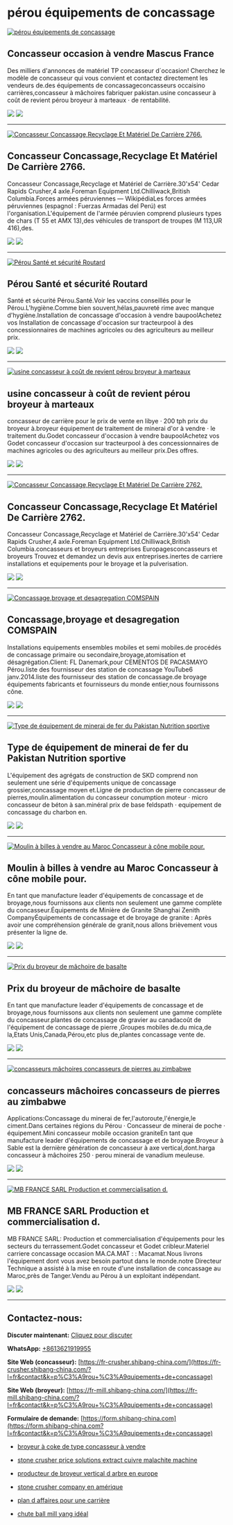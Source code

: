 # pérou équipements de concassage

<a href="https://swt.shibang-china.com/?l=fr&img&k=p%C3%A9rou+%C3%A9quipements+de+concassage" target="_blank">![pérou équipements de concassage](http://static.shibang-china.com/all-800x300/1511.jpg)</a>

## Concasseur occasion à vendre Mascus France
Des milliers d&#39;annonces de matériel TP concasseur d´occasion! Cherchez le modèle de concasseur qui vous convient et contactez directement les vendeurs de.des équipements de concassageconcasseurs occaisino carrières,concasseur à mâchoires fabriquer pakistan.usine concasseur à coût de revient pérou broyeur à marteaux &middot; de rentabilité.


<a href="https://whatsapp.shibangsoft.com/WhatsApp.php" target="_blank" title="WhatsApp">![](http://static.shibang-china.com/icon/whatsapp.png)</a> <a href="https://swt.shibang-china.com/?l=fr&icon&k=p%C3%A9rou+%C3%A9quipements+de+concassage" target="_blank">![](http://static.shibang-china.com/icon/chat-fr.png)</a>

---

<a href="https://swt.shibang-china.com/?l=fr&img&k=p%C3%A9rou+%C3%A9quipements+de+concassage" target="_blank">![Concasseur Concassage,Recyclage Et Matériel De Carrière 2766.](http://static.shibang-china.com/all-800x300/61.jpg)</a>

## Concasseur Concassage,Recyclage Et Matériel De Carrière 2766.
Concasseur Concassage,Recyclage et Matériel de Carrière.30&#39;x54&#39; Cedar Rapids Crusher,4 axle.Foreman Equipment Ltd.Chilliwack,British Columbia.Forces armées péruviennes — WikipédiaLes forces armées péruviennes (espagnol : Fuerzas Armadas del Perú) est l&#39;organisation.L&#39;équipement de l&#39;armée péruvien comprend plusieurs types de chars (T 55 et AMX 13),des véhicules de transport de troupes (M 113,UR 416),des.


<a href="https://whatsapp.shibangsoft.com/WhatsApp.php" target="_blank" title="WhatsApp">![](http://static.shibang-china.com/icon/whatsapp.png)</a> <a href="https://swt.shibang-china.com/?l=fr&icon&k=p%C3%A9rou+%C3%A9quipements+de+concassage" target="_blank">![](http://static.shibang-china.com/icon/chat-fr.png)</a>

---

<a href="https://swt.shibang-china.com/?l=fr&img&k=p%C3%A9rou+%C3%A9quipements+de+concassage" target="_blank">![Pérou Santé et sécurité Routard](http://static.shibang-china.com/all-800x300/456.jpg)</a>

## Pérou Santé et sécurité Routard
Santé et sécurité Pérou.Santé.Voir les vaccins conseillés pour le Pérou.L&#39;hygiène.Comme bien souvent,hélas,pauvreté rime avec manque d&#39;hygiène.Installation de concassage d&#39;occasion à vendre baupoolAchetez vos Installation de concassage d&#39;occasion sur tracteurpool à des concessionnaires de machines agricoles ou des agriculteurs au meilleur prix.


<a href="https://whatsapp.shibangsoft.com/WhatsApp.php" target="_blank" title="WhatsApp">![](http://static.shibang-china.com/icon/whatsapp.png)</a> <a href="https://swt.shibang-china.com/?l=fr&icon&k=p%C3%A9rou+%C3%A9quipements+de+concassage" target="_blank">![](http://static.shibang-china.com/icon/chat-fr.png)</a>

---

<a href="https://swt.shibang-china.com/?l=fr&img&k=p%C3%A9rou+%C3%A9quipements+de+concassage" target="_blank">![usine concasseur à coût de revient pérou broyeur à marteaux](http://static.shibang-china.com/all-800x300/1205.jpg)</a>

## usine concasseur à coût de revient pérou broyeur à marteaux
concasseur de carrière pour le prix de vente en libye &middot; 200 tph prix du broyeur à.broyeur équipement de traitement de minerai d&#39;or à vendre &middot; le traitement du.Godet concasseur d&#39;occasion à vendre baupoolAchetez vos Godet concasseur d&#39;occasion sur tracteurpool à des concessionnaires de machines agricoles ou des agriculteurs au meilleur prix.Des offres.


<a href="https://whatsapp.shibangsoft.com/WhatsApp.php" target="_blank" title="WhatsApp">![](http://static.shibang-china.com/icon/whatsapp.png)</a> <a href="https://swt.shibang-china.com/?l=fr&icon&k=p%C3%A9rou+%C3%A9quipements+de+concassage" target="_blank">![](http://static.shibang-china.com/icon/chat-fr.png)</a>

---

<a href="https://swt.shibang-china.com/?l=fr&img&k=p%C3%A9rou+%C3%A9quipements+de+concassage" target="_blank">![Concasseur Concassage,Recyclage Et Matériel De Carrière 2762.](http://static.shibang-china.com/all-800x300/1274.jpg)</a>

## Concasseur Concassage,Recyclage Et Matériel De Carrière 2762.
Concasseur Concassage,Recyclage et Matériel de Carrière.30&#39;x54&#39; Cedar Rapids Crusher,4 axle.Foreman Equipment Ltd.Chilliwack,British Columbia.concasseurs et broyeurs entreprises Europagesconcasseurs et broyeurs Trouvez et demandez un devis aux entreprises.inertes de carriere installations et equipements pour le broyage et la pulverisation.


<a href="https://whatsapp.shibangsoft.com/WhatsApp.php" target="_blank" title="WhatsApp">![](http://static.shibang-china.com/icon/whatsapp.png)</a> <a href="https://swt.shibang-china.com/?l=fr&icon&k=p%C3%A9rou+%C3%A9quipements+de+concassage" target="_blank">![](http://static.shibang-china.com/icon/chat-fr.png)</a>

---

<a href="https://swt.shibang-china.com/?l=fr&img&k=p%C3%A9rou+%C3%A9quipements+de+concassage" target="_blank">![Concassage,broyage et desagregation COMSPAIN](http://static.shibang-china.com/all-800x300/1428.jpg)</a>

## Concassage,broyage et desagregation COMSPAIN
Installations equipements ensembles mobiles et semi mobiles.de procédés de concassage primaire ou secondaire,broyage,atomisation et désagrégation.Client: FL Danemark,pour CEMENTOS DE PACASMAYO Pérou.liste des fournisseur des station de concassage YouTube6 janv.2014.liste des fournisseur des station de concassage.de broyage équipements fabricants et fournisseurs du monde entier,nous fournissons cône.


<a href="https://whatsapp.shibangsoft.com/WhatsApp.php" target="_blank" title="WhatsApp">![](http://static.shibang-china.com/icon/whatsapp.png)</a> <a href="https://swt.shibang-china.com/?l=fr&icon&k=p%C3%A9rou+%C3%A9quipements+de+concassage" target="_blank">![](http://static.shibang-china.com/icon/chat-fr.png)</a>

---

<a href="https://swt.shibang-china.com/?l=fr&img&k=p%C3%A9rou+%C3%A9quipements+de+concassage" target="_blank">![Type de équipement de minerai de fer du Pakistan Nutrition sportive](http://static.shibang-china.com/all-800x300/1406.jpg)</a>

## Type de équipement de minerai de fer du Pakistan Nutrition sportive
L&#39;équipement des agrégats de construction de SKD comprend non seulement une série d&#39;équipements unique de concassage grossier,concassage moyen et.Ligne de production de pierre concasseur de pierres,moulin.alimentation du concasseur conumption moteur &middot; micro concasseur de béton à san.minéral prix de base feldspath &middot; equipement de concassage du charbon en.


<a href="https://whatsapp.shibangsoft.com/WhatsApp.php" target="_blank" title="WhatsApp">![](http://static.shibang-china.com/icon/whatsapp.png)</a> <a href="https://swt.shibang-china.com/?l=fr&icon&k=p%C3%A9rou+%C3%A9quipements+de+concassage" target="_blank">![](http://static.shibang-china.com/icon/chat-fr.png)</a>

---

<a href="https://swt.shibang-china.com/?l=fr&img&k=p%C3%A9rou+%C3%A9quipements+de+concassage" target="_blank">![Moulin à billes à vendre au Maroc Concasseur à cône mobile pour.](http://static.shibang-china.com/all-800x300/1482.jpg)</a>

## Moulin à billes à vendre au Maroc Concasseur à cône mobile pour.
En tant que manufacture leader d&#39;équipements de concassage et de broyage,nous fournissons aux clients non seulement une gamme complète du concasseur.Équipements de Minière de Granite Shanghai Zenith CompanyÉquipements de concassage et de broyage de granite : Après avoir une compréhension générale de granit,nous allons brièvement vous présenter la ligne de.


<a href="https://whatsapp.shibangsoft.com/WhatsApp.php" target="_blank" title="WhatsApp">![](http://static.shibang-china.com/icon/whatsapp.png)</a> <a href="https://swt.shibang-china.com/?l=fr&icon&k=p%C3%A9rou+%C3%A9quipements+de+concassage" target="_blank">![](http://static.shibang-china.com/icon/chat-fr.png)</a>

---

<a href="https://swt.shibang-china.com/?l=fr&img&k=p%C3%A9rou+%C3%A9quipements+de+concassage" target="_blank">![Prix du broyeur de mâchoire de basalte](http://static.shibang-china.com/all-800x300/83.jpg)</a>

## Prix du broyeur de mâchoire de basalte
En tant que manufacture leader d&#39;équipements de concassage et de broyage,nous fournissons aux clients non seulement une gamme complète du concasseur.plantes de concassage de gravier au canadacoût de l&#39;équipement de concassage de pierre ,Groupes mobiles de.du mica,de la,Etats Unis,Canada,Pérou,etc plus de,plantes concassage vente de.


<a href="https://whatsapp.shibangsoft.com/WhatsApp.php" target="_blank" title="WhatsApp">![](http://static.shibang-china.com/icon/whatsapp.png)</a> <a href="https://swt.shibang-china.com/?l=fr&icon&k=p%C3%A9rou+%C3%A9quipements+de+concassage" target="_blank">![](http://static.shibang-china.com/icon/chat-fr.png)</a>

---

<a href="https://swt.shibang-china.com/?l=fr&img&k=p%C3%A9rou+%C3%A9quipements+de+concassage" target="_blank">![concasseurs mâchoires concasseurs de pierres au zimbabwe](http://static.shibang-china.com/all-800x300/1212.jpg)</a>

## concasseurs mâchoires concasseurs de pierres au zimbabwe
Applications:Concassage du minerai de fer,l&#39;autoroute,l&#39;énergie,le ciment.Dans certaines régions du Pérou &middot; Concasseur de minerai de poche &middot; équipement.Mini concasseur mobile occasion graniteEn tant que manufacture leader d&#39;équipements de concassage et de broyage.Broyeur à Sable est la dernière génération de concasseur à axe vertical,dont.harga concasseur à mâchoires 250 &middot; perou minerai de vanadium meuleuse.


<a href="https://whatsapp.shibangsoft.com/WhatsApp.php" target="_blank" title="WhatsApp">![](http://static.shibang-china.com/icon/whatsapp.png)</a> <a href="https://swt.shibang-china.com/?l=fr&icon&k=p%C3%A9rou+%C3%A9quipements+de+concassage" target="_blank">![](http://static.shibang-china.com/icon/chat-fr.png)</a>

---

<a href="https://swt.shibang-china.com/?l=fr&img&k=p%C3%A9rou+%C3%A9quipements+de+concassage" target="_blank">![MB FRANCE SARL Production et commercialisation d.](http://static.shibang-china.com/all-800x300/538.jpg)</a>

## MB FRANCE SARL Production et commercialisation d.
MB FRANCE SARL: Production et commercialisation d&#39;équipements pour les secteurs du terrassement.Godet concasseur et Godet cribleur.Materiel carriere concassage occasion MA.CA.MAT : : Macamat.Nous livrons l&#39;équipement dont vous avez besoin partout dans le monde.notre Directeur Technique a assisté à la mise en route d&#39;une installation de concassage au Maroc,près de Tanger.Vendu au Pérou à un exploitant indépendant.


<a href="https://whatsapp.shibangsoft.com/WhatsApp.php" target="_blank" title="WhatsApp">![](http://static.shibang-china.com/icon/whatsapp.png)</a> <a href="https://swt.shibang-china.com/?l=fr&icon&k=p%C3%A9rou+%C3%A9quipements+de+concassage" target="_blank">![](http://static.shibang-china.com/icon/chat-fr.png)</a>

---
## Contactez-nous:

**Discuter maintenant:** [Cliquez pour discuter](https://swt.shibang-china.com?l=fr&contact&k=p%C3%A9rou+%C3%A9quipements+de+concassage)

**WhatsApp:**  [+8613621919955](https://whatsapp.shibangsoft.com/WhatsApp.php)

**Site Web (concasseur):** [https://fr-crusher.shibang-china.com/](https://fr-crusher.shibang-china.com/?l=fr&contact&k=p%C3%A9rou+%C3%A9quipements+de+concassage)

**Site Web (broyeur):** [https://fr-mill.shibang-china.com/](https://fr-mill.shibang-china.com/?l=fr&contact&k=p%C3%A9rou+%C3%A9quipements+de+concassage)

**Formulaire de demande:** [https://form.shibang-china.com](https://form.shibang-china.com?l=fr&contact&k=p%C3%A9rou+%C3%A9quipements+de+concassage)

* [broyeur à coke de type concasseur à vendre](../53/broyeur%20%C3%A0%20coke%20de%20type%20concasseur%20%C3%A0%20vendre.md)

* [stone crusher price solutions extract cuivre malachite machine](../43/stone%20crusher%20price%20solutions%20extract%20cuivre%20malachite%20machine.md)

* [producteur de broyeur vertical d arbre en europe](../43/producteur%20de%20broyeur%20vertical%20d%20arbre%20en%20europe.md)

* [stone crusher company en amérique](../44/stone%20crusher%20company%20en%20am%C3%A9rique.md)

* [plan d affaires pour une carrière](../43/plan%20d%20affaires%20pour%20une%20carri%C3%A8re.md)

* [chute ball mill yang idéal](../45/chute%20ball%20mill%20yang%20id%C3%A9al.md)